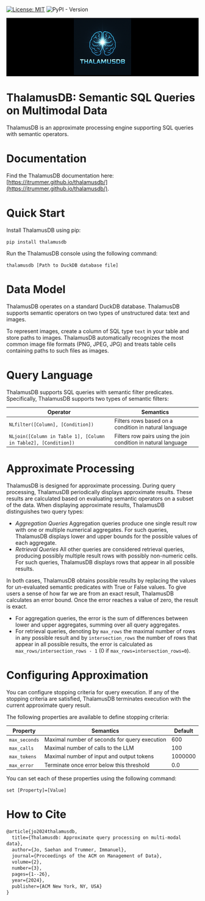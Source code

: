 [![License: MIT](https://img.shields.io/badge/License-MIT-green.svg)](https://opensource.org/licenses/MIT)
![PyPI - Version](https://img.shields.io/pypi/v/thalamusdb)

<div align="center" style="background-color: black; width: 100%;">
  <img src="https://raw.githubusercontent.com/itrummer/thalamusdb/main/docs/ThalamusDBlogo1.png"  width="150"/>
</div>

# ThalamusDB: Semantic SQL Queries on Multimodal Data

ThalamusDB is an approximate processing engine supporting SQL queries with semantic operators.

# Documentation

Find the ThalamusDB documentation here: [https://itrummer.github.io/thalamusdb/](https://itrummer.github.io/thalamusdb/).

# Quick Start

Install ThalamusDB using pip:

```
pip install thalamusdb
```

Run the ThalamusDB console using the following command:

```
thalamusdb [Path to DuckDB database file]
```

# Data Model

ThalamusDB operates on a standard DuckDB database. ThalamusDB supports semantic operators on two types of unstructured data: text and images. 

To represent images, create a column of SQL type `text` in your table and store paths to images. ThalamusDB automatically recognizes the most common image file formats (PNG, JPEG, JPG) and treats table cells containing paths to such files as images.

# Query Language

ThalamusDB supports SQL queries with semantic filter predicates. Specifically, ThalamusDB supports two types of semantic filters:

| Operator | Semantics |
| --- | --- |
| `NLfilter([Column], [Condition])` | Filters rows based on a condition in natural language |
| `NLjoin([Column in Table 1], [Column in Table2], [Condition])` | Filters row pairs using the join condition in natural language |

# Approximate Processing

ThalamusDB is designed for approximate processing. During query processing, ThalamusDB periodically displays approximate results. These results are calculated based on evaluating semantic operators on a subset of the data. When displaying approximate results, ThalamusDB distinguishes two query types:

- *Aggregation Queries* Aggregation queries produce one single result row with one or multiple numerical aggregates. For such queries, ThalamusDB displays lower and upper bounds for the possible values of each aggregate.
- *Retrieval Queries* All other queries are considered retrieval queries, producing possibly multiple result rows with possibly non-numeric cells. For such queries, ThalamusDB displays rows that appear in all possible results.

In both cases, ThalamusDB obtains possible results by replacing the values for un-evaluated semantic predicates with True or False values. To give users a sense of how far we are from an exact result, ThalamusDB calculates an error bound. Once the error reaches a value of zero, the result is exact.

- For aggregation queries, the error is the sum of differences between lower and upper aggregates, summing over all query aggregates.
- For retrieval queries, denoting by `max_rows` the maximal number of rows in any possible result and by `intersection_rows` the number of rows that appear in all possible results, the error is calculated as `max_rows/intersection_rows - 1` (0 if `max_rows=intersection_rows=0`).

# Configuring Approximation

You can configure stopping criteria for query execution. If any of the stopping criteria are satisfied, ThalamusDB terminates execution with the current approximate query result.

The following properties are available to define stopping criteria:

| Property | Semantics | Default |
| --- | --- | --- |
| `max_seconds` | Maximal number of seconds for query execution | 600 |
| `max_calls` | Maximal number of calls to the LLM | 100 |
| `max_tokens` | Maximal number of input and output tokens | 1000000 |
| `max_error` | Terminate once error below this threshold | 0.0 |

You can set each of these properties using the following command:

```
set [Property]=[Value]
```

# How to Cite

```
@article{jo2024thalamusdb,
  title={Thalamusdb: Approximate query processing on multi-modal data},
  author={Jo, Saehan and Trummer, Immanuel},
  journal={Proceedings of the ACM on Management of Data},
  volume={2},
  number={3},
  pages={1--26},
  year={2024},
  publisher={ACM New York, NY, USA}
}
```
